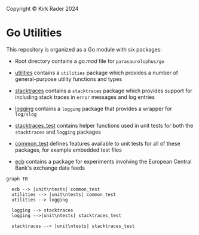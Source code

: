 Copyright &copy; Kirk Rader 2024

# Go Utilities

This repository is organized as a Go module with six packages:

* Root directory contains a _go.mod_ file for `parasaurolophus/go`

* [utilities](./utilities/) contains a `utilities` package which provides a
  number of general-purpose utility functions and types

* [stacktraces](./stacktraces) contains a `stacktraces` package which provides
  support for including stack traces in `error` messages and log entries

* [logging](./logging) contains a `logging` package that provides a wrapper for
  `log/slog`

* [stacktraces_test](./stacktraces_test/) contains helper functions used in unit
  tests for both the `stacktraces` and `logging` packages

* [common_test](./common_test/) defines features available to unit tests for all
  of these packages, for example embedded test files

* [ecb](./ecb/) contains a package for experiments involving the European
  Central Bank's exchange data feeds

```mermaid
graph TB

  ecb --> |unit\ntests| common_test
  utilities --> |unit\ntests| common_test
  utilities --> logging

  logging --> stacktraces
  logging -->|unit\ntests| stacktraces_test

  stacktraces --> |unit\ntests| stacktraces_test
```
